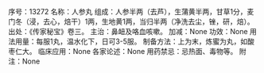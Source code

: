 序号：13272
名称：人参丸
组成：人参半两（去芦），生蒲黄半两，甘草1分，麦门冬（浸，去心，焙干）1两，生地黄1两，当归半两（净洗去尘，锉，研，焙）。
出处：《传家秘宝》卷三。
主治：鼻衄及咯血咳嗽。
加减：None
功效：None
用法用量：每服1丸，温水化下，日可3-5服。
制备方法：上为末，炼蜜为丸，如酸枣仁大。
临床应用：None
各家论述：None
用药禁忌：忌热面、毒物等。
附注：None
